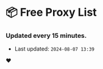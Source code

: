 # :package: Free Proxy List
### Updated every 15 minutes.

- Last updated: `2024-08-07 13:39`

:heart:
